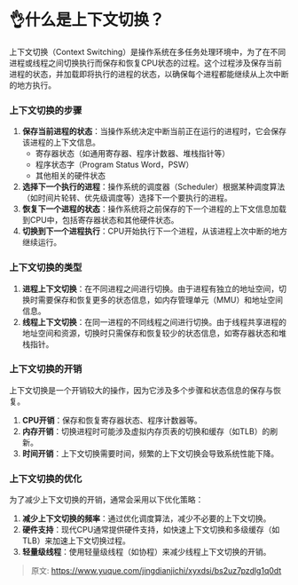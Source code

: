 # 👌什么是上下文切换？

上下文切换（Context Switching）是操作系统在多任务处理环境中，为了在不同进程或线程之间切换执行而保存和恢复CPU状态的过程。这个过程涉及保存当前进程的状态，并加载即将执行的进程的状态，以确保每个进程都能继续从上次中断的地方执行。

### 上下文切换的步骤
1. **保存当前进程的状态**：当操作系统决定中断当前正在运行的进程时，它会保存该进程的上下文信息。
    - 寄存器状态（如通用寄存器、程序计数器、堆栈指针等）
    - 程序状态字（Program Status Word，PSW）
    - 其他相关的硬件状态
2. **选择下一个执行的进程**：操作系统的调度器（Scheduler）根据某种调度算法（如时间片轮转、优先级调度等）选择下一个要执行的进程。
3. **恢复下一个进程的状态**：操作系统将之前保存的下一个进程的上下文信息加载到CPU中，包括寄存器状态和其他硬件状态。
4. **切换到下一个进程执行**：CPU开始执行下一个进程，从该进程上次中断的地方继续运行。

### 上下文切换的类型
1. **进程上下文切换**：在不同进程之间进行切换。由于进程有独立的地址空间，切换时需要保存和恢复更多的状态信息，如内存管理单元（MMU）和地址空间信息。
2. **线程上下文切换**：在同一进程的不同线程之间进行切换。由于线程共享进程的地址空间和资源，切换时只需保存和恢复较少的状态信息，如寄存器状态和堆栈指针。

### 上下文切换的开销
上下文切换是一个开销较大的操作，因为它涉及多个步骤和状态信息的保存与恢复。

1. **CPU开销**：保存和恢复寄存器状态、程序计数器等。
2. **内存开销**：切换进程时可能涉及虚拟内存页表的切换和缓存（如TLB）的刷新。
3. **时间开销**：上下文切换需要时间，频繁的上下文切换会导致系统性能下降。

### 上下文切换的优化
为了减少上下文切换的开销，通常会采用以下优化策略：

1. **减少上下文切换的频率**：通过优化调度算法，减少不必要的上下文切换。
2. **硬件支持**：现代CPU通常提供硬件支持，如快速上下文切换和多级缓存（如TLB）来加速上下文切换过程。
3. **轻量级线程**：使用轻量级线程（如协程）来减少线程上下文切换的开销。



> 原文: <https://www.yuque.com/jingdianjichi/xyxdsi/bs2uz7pzdlg1q0dt>